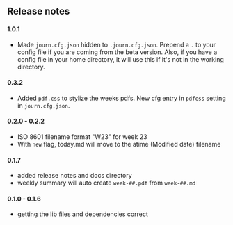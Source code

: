 ## Release notes

#### 1.0.1
* Made `journ.cfg.json` hidden to `.journ.cfg.json`. Prepend a `.` to your config
file if you are coming from the beta version. Also, if you have a config file in
your home directory, it will use this if it's not in the working directory.

#### 0.3.2
* Added `pdf.css` to stylize the weeks pdfs. New cfg entry in `pdfcss` setting in `journ.cfg.json`.

#### 0.2.0 - 0.2.2
* ISO 8601 filename format "W23" for week 23
* With `new` flag, today.md will move to the atime (Modified date) filename

#### 0.1.7
* added release notes and docs directory
* weekly summary will auto create `week-##.pdf` from `week-##.md`

#### 0.1.0 - 0.1.6
* getting the lib files and dependencies correct
